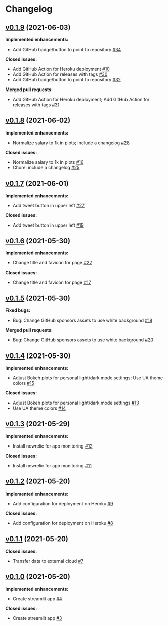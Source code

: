 # Changelog

## [v0.1.9](https://github.com/astrochun/uarizona-salary-app/tree/v0.1.9) (2021-06-03)

**Implemented enhancements:**
 - Add GitHub badge/button to point to repository [#34](http://github.com/astrochun/uarizona-salary-app/pull/34)

**Closed issues:**
 - Add GitHub Action for Heroku deployment [#10](http://github.com/astrochun/uarizona-salary-app/issues/10)
 - Add GitHub Action for releases with tags [#30](http://github.com/astrochun/uarizona-salary-app/issues/30)
 - Add GitHub badge/button to point to repository [#32](http://github.com/astrochun/uarizona-salary-app/issues/32)

**Merged pull requests:**
 - Add GitHub Action for Heroku deployment; Add GitHub Action for releases with tags [#31](http://github.com/astrochun/uarizona-salary-app/pull/31)


## [v0.1.8](https://github.com/astrochun/uarizona-salary-app/tree/v0.1.8) (2021-06-02)

**Implemented enhancements:**
 - Normalize salary to 1k in plots; Include a changelog [#28](http://github.com/astrochun/uarizona-salary-app/pull/28)

**Closed issues:**
 - Normalize salary to 1k in plots [#16](http://github.com/astrochun/uarizona-salary-app/issues/16)
 - Chore: include a changelog [#25](http://github.com/astrochun/uarizona-salary-app/issues/25)


## [v0.1.7](https://github.com/astrochun/uarizona-salary-app/tree/v0.1.7) (2021-06-01)

**Implemented enhancements:**
 - Add tweet button in upper left [#27](http://github.com/astrochun/uarizona-salary-app/pull/27)

**Closed issues:**
 - Add tweet button in upper left [#19](http://github.com/astrochun/uarizona-salary-app/issues/19)


## [v0.1.6](https://github.com/astrochun/uarizona-salary-app/tree/v0.1.6) (2021-05-30)

**Implemented enhancements:**
 - Change title and favicon for page [#22](http://github.com/astrochun/uarizona-salary-app/pull/22)

**Closed issues:**
 - Change title and favicon for page [#17](http://github.com/astrochun/uarizona-salary-app/issues/17)


## [v0.1.5](https://github.com/astrochun/uarizona-salary-app/tree/v0.1.5) (2021-05-30)

**Fixed bugs:**
 - Bug: Change GitHub sponsors assets to use white background [#18](http://github.com/astrochun/uarizona-salary-app/issues/18)

**Merged pull requests:**
 - Bug: Change GitHub sponsors assets to use white background [#20](http://github.com/astrochun/uarizona-salary-app/pull/20)


## [v0.1.4](https://github.com/astrochun/uarizona-salary-app/tree/v0.1.4) (2021-05-30)

**Implemented enhancements:**
 - Adjust Bokeh plots for personal light/dark mode settings; Use UA theme colors [#15](http://github.com/astrochun/uarizona-salary-app/pull/15)

**Closed issues:**
 - Adjust Bokeh plots for personal light/dark mode settings [#13](http://github.com/astrochun/uarizona-salary-app/issues/13)
 - Use UA theme colors [#14](http://github.com/astrochun/uarizona-salary-app/issues/14)


## [v0.1.3](https://github.com/astrochun/uarizona-salary-app/tree/v0.1.3) (2021-05-29)

**Implemented enhancements:**
 - Install newrelic for app monitoring [#12](http://github.com/astrochun/uarizona-salary-app/pull/12)

**Closed issues:**
 - Install newrelic for app monitoring [#11](http://github.com/astrochun/uarizona-salary-app/issues/11)


## [v0.1.2](https://github.com/astrochun/uarizona-salary-app/tree/v0.1.2) (2021-05-20)

**Implemented enhancements:**
 - Add configuration for deployment on Heroku [#9](http://github.com/astrochun/uarizona-salary-app/pull/9)

**Closed issues:**
 - Add configuration for deployment on Heroku [#8](http://github.com/astrochun/uarizona-salary-app/issues/8)


## [v0.1.1](https://github.com/astrochun/uarizona-salary-app/tree/v0.1.1) (2021-05-20)

**Closed issues:**
 - Transfer data to external cloud [#7](http://github.com/astrochun/uarizona-salary-app/issues/7)


## [v0.1.0](https://github.com/astrochun/uarizona-salary-app/tree/v0.1.0) (2021-05-20)

**Implemented enhancements:**
 - Create streamlit app [#4](http://github.com/astrochun/uarizona-salary-app/pull/4)

**Closed issues:**
 - Create streamlit app [#3](http://github.com/astrochun/uarizona-salary-app/issues/3)


<!-- TEMPLATE
## [vXX.YY.ZZ](https://github.com/astrochun/uarizona-salary-app/tree/vXX.YY.ZZ) (YYYY-MM-DD)

**Implemented enhancements:**
 - `______` [#XX](http://github.com/astrochun/uarizona-salary-app/pull/XX)

**Fixed bugs:**
 - `______` [#XX](http://github.com/astrochun/uarizona-salary-app/issues/XX)

**Closed issues:**
 - `______` [#XX](http://github.com/astrochun/uarizona-salary-app/issues/XX)

**Merged pull requests:**
 - `______` [#XX](http://github.com/astrochun/uarizona-salary-app/pull/XX)

-->
